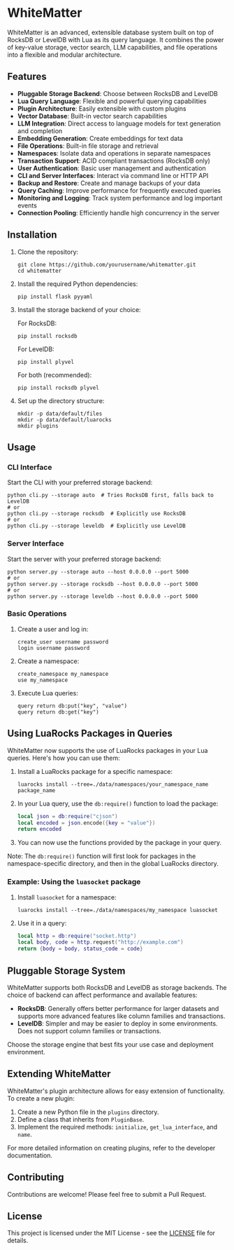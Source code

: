 # WhiteMatter

WhiteMatter is an advanced, extensible database system built on top of RocksDB or LevelDB with Lua as its query language. It combines the power of key-value storage, vector search, LLM capabilities, and file operations into a flexible and modular architecture.

## Features

- **Pluggable Storage Backend**: Choose between RocksDB and LevelDB
- **Lua Query Language**: Flexible and powerful querying capabilities
- **Plugin Architecture**: Easily extensible with custom plugins
- **Vector Database**: Built-in vector search capabilities
- **LLM Integration**: Direct access to language models for text generation and completion
- **Embedding Generation**: Create embeddings for text data
- **File Operations**: Built-in file storage and retrieval
- **Namespaces**: Isolate data and operations in separate namespaces
- **Transaction Support**: ACID compliant transactions (RocksDB only)
- **User Authentication**: Basic user management and authentication
- **CLI and Server Interfaces**: Interact via command line or HTTP API
- **Backup and Restore**: Create and manage backups of your data
- **Query Caching**: Improve performance for frequently executed queries
- **Monitoring and Logging**: Track system performance and log important events
- **Connection Pooling**: Efficiently handle high concurrency in the server

## Installation

1. Clone the repository:
   ```
   git clone https://github.com/yourusername/whitematter.git
   cd whitematter
   ```

2. Install the required Python dependencies:
   ```
   pip install flask pyyaml
   ```

3. Install the storage backend of your choice:

   For RocksDB:
   ```
   pip install rocksdb
   ```

   For LevelDB:
   ```
   pip install plyvel
   ```

   For both (recommended):
   ```
   pip install rocksdb plyvel
   ```

4. Set up the directory structure:
   ```
   mkdir -p data/default/files
   mkdir -p data/default/luarocks
   mkdir plugins
   ```

## Usage

### CLI Interface

Start the CLI with your preferred storage backend:

```
python cli.py --storage auto  # Tries RocksDB first, falls back to LevelDB
# or
python cli.py --storage rocksdb  # Explicitly use RocksDB
# or
python cli.py --storage leveldb  # Explicitly use LevelDB
```

### Server Interface

Start the server with your preferred storage backend:

```
python server.py --storage auto --host 0.0.0.0 --port 5000
# or
python server.py --storage rocksdb --host 0.0.0.0 --port 5000
# or
python server.py --storage leveldb --host 0.0.0.0 --port 5000
```

### Basic Operations

1. Create a user and log in:
   ```
   create_user username password
   login username password
   ```

2. Create a namespace:
   ```
   create_namespace my_namespace
   use my_namespace
   ```

3. Execute Lua queries:
   ```
   query return db:put("key", "value")
   query return db:get("key")
   ```

## Using LuaRocks Packages in Queries

WhiteMatter now supports the use of LuaRocks packages in your Lua queries. Here's how you can use them:

1. Install a LuaRocks package for a specific namespace:
   ```
   luarocks install --tree=./data/namespaces/your_namespace_name package_name
   ```

2. In your Lua query, use the `db:require()` function to load the package:
   ```lua
   local json = db:require("cjson")
   local encoded = json.encode({key = "value"})
   return encoded
   ```

3. You can now use the functions provided by the package in your query.

Note: The `db:require()` function will first look for packages in the namespace-specific directory, and then in the global LuaRocks directory.

### Example: Using the `luasocket` package

1. Install `luasocket` for a namespace:
   ```
   luarocks install --tree=./data/namespaces/my_namespace luasocket
   ```

2. Use it in a query:
   ```lua
   local http = db:require("socket.http")
   local body, code = http.request("http://example.com")
   return {body = body, status_code = code}
   ```

## Pluggable Storage System

WhiteMatter supports both RocksDB and LevelDB as storage backends. The choice of backend can affect performance and available features:

- **RocksDB**: Generally offers better performance for larger datasets and supports more advanced features like column families and transactions.
- **LevelDB**: Simpler and may be easier to deploy in some environments. Does not support column families or transactions.

Choose the storage engine that best fits your use case and deployment environment.

## Extending WhiteMatter

WhiteMatter's plugin architecture allows for easy extension of functionality. To create a new plugin:

1. Create a new Python file in the `plugins` directory.
2. Define a class that inherits from `PluginBase`.
3. Implement the required methods: `initialize`, `get_lua_interface`, and `name`.

For more detailed information on creating plugins, refer to the developer documentation.

## Contributing

Contributions are welcome! Please feel free to submit a Pull Request.

## License

This project is licensed under the MIT License - see the [LICENSE](LICENSE) file for details.